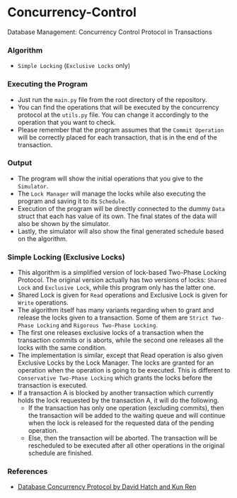 # Concurrency-Control

Database Management: Concurrency Control Protocol in Transactions

### Algorithm

* `Simple Locking` (`Exclusive Locks` only)

### Executing the Program

* Just run the `main.py` file from the root directory of the repository.
* You can find the operations that will be executed by the concurrency protocol at the `utils.py` file. You can change
  it accordingly to the operation that you want to check.
* Please remember that the program assumes that the `Commit Operation` will be correctly placed for each transaction,
  that is in the end of the transaction.

### Output

* The program will show the initial operations that you give to the `Simulator`.
* The `Lock Manager` will manage the locks while also executing the program and saving it to its `Schedule`.
* Execution of the program will be directly connected to the dummy `Data` struct that each has value of its own. The
  final states of the data will also be shown by the simulator.
* Lastly, the simulator will also show the final generated schedule based on the algorithm.

### Simple Locking (Exclusive Locks)

* This algorithm is a simplified version of lock-based Two-Phase Locking Protocol. The original version actually has two
  versions of locks: `Shared Lock` and `Exclusive Lock`, while this program only has the latter one.
* Shared Lock is given for `Read` operations and Exclusive Lock is given for `Write` operations.
* The algorithm itself has many variants regarding when to grant and release the locks given to a transaction. Some of
  them are `Strict Two-Phase Locking` and `Rigorous Two-Phase Locking`.
* The first one releases exclusive locks of a transaction when the transaction commits or is aborts, while the second
  one releases all the locks with the same condition.
* The implementation is similar, except that Read operation is also given Exclusive Locks by the Lock Manager. The locks
  are granted for an operation when the operation is going to be executed. This is different
  to `Conservative Two-Phase Locking` which grants the locks before the transaction is executed.
* If a transaction A is blocked by another transaction which currently holds the lock requested by the transaction A, it
  will do the following.
    * If the transaction has only one operation (excluding commits), then the transaction will be added to the waiting
      queue and will continue when the lock is released for the requested data of the pending operation.
    * Else, then the transaction will be aborted. The transaction will be rescheduled to be executed after all other
      operations in the original schedule are finished.

### References

* [Database Concurrency Protocol by David Hatch and Kun Ren](https://github.com/dhatch/database-concurrency-control)
